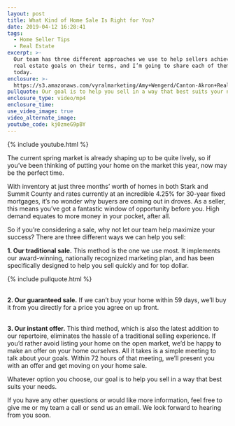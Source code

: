```yaml
---
layout: post
title: What Kind of Home Sale Is Right for You?
date: 2019-04-12 16:28:41
tags:
  - Home Seller Tips
  - Real Estate
excerpt: >-
  Our team has three different approaches we use to help sellers achieve their
  real estate goals on their terms, and I’m going to share each of them with you
  today.
enclosure: >-
  https://s3.amazonaws.com/vyralmarketing/Amy+Wengerd/Canton-Akron+Real+Estate+Agent-+3+Ways+We+Can+Help+You+Sell+in+the+2019+Market.mp4
pullquote: Our goal is to help you sell in a way that best suits your needs.
enclosure_type: video/mp4
enclosure_time:
use_video_image: true
video_alternate_image:
youtube_code: kj0zmeG9pBY
---
```


{% include youtube.html %}

The current spring market is already shaping up to be quite lively, so if you’ve been thinking of putting your home on the market this year, now may be the perfect time.&nbsp;

With inventory at just three months’ worth of homes in both Stark and Summit County and rates currently at an incredible 4.25% for 30-year fixed mortgages, it’s no wonder why buyers are coming out in droves. As a seller, this means you’ve got a fantastic window of opportunity before you. High demand equates to more money in your pocket, after all.&nbsp;

So if you’re considering a sale, why not let our team help maximize your success? There are three different ways we can help you sell:

**1\. Our traditional sale.** This method is the one we use most. It implements our award-winning, nationally recognized marketing plan, and has been specifically designed to help you sell quickly and for top dollar.&nbsp;

{% include pullquote.html %}

<br>**2\. Our guaranteed sale.** If we can’t buy your home within 59 days, we’ll buy it from you directly for a price you agree on up front.&nbsp;

<br>**3\. Our instant offer.** This third method, which is also the latest addition to our repertoire, eliminates the hassle of a traditional selling experience. If you’d rather avoid listing your home on the open market, we’d be happy to make an offer on your home ourselves. All it takes is a simple meeting to talk about your goals. Within 72 hours of that meeting, we’ll present you with an offer and get moving on your home sale.&nbsp;

Whatever option you choose, our goal is to help you sell in a way that best suits your needs.&nbsp;

If you have any other questions or would like more information, feel free to give me or my team a call or send us an email. We look forward to hearing from you soon.<br>&nbsp;
